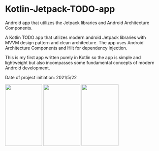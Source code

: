 # Kotlin-Jetpack-TODO-app
Android app that utilizes the Jetpack libraries and Android Architecture Components.

A Kotlin TODO app that utilizes modern android Jetpack libraries with MVVM design pattern
and clean architecture. The app uses Android Architecture Components and Hilt for dependency
injection.

This is my first app written purely in Kotlin so the app is simple and lightweight but also
incompasses some fundamental concepts of modern Android development.

Date of project initiation: 2021/5/22

<div class ="images">
  <img src="https://drive.google.com/uc?export=view&id=1KDbJmW6rRX1FrD2lgsi56FWLF-gCsplO" style="width: 120px;  height: 200px"/>
  
  <img src="https://drive.google.com/uc?export=view&id=1D7n_5m4A0XB8-McLG-rnq8O-1PKG85cg" style="width: 120px;  height: 200px"/>
  
  <img src="https://drive.google.com/uc?export=view&id=1t6Ct1J2DgwQ7OPWCanLsDWmfRF5q2ic3" style="width: 120px;  height: 200px"/>
</div>
